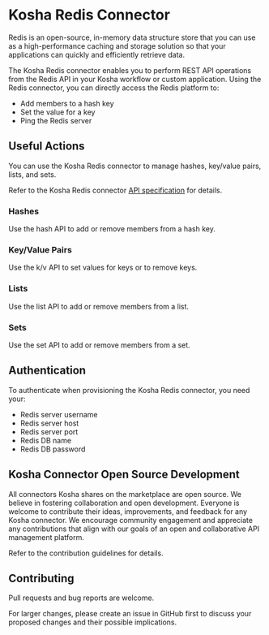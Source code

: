 # Kosha Redis Connector

Redis is an open-source, in-memory data structure store that you can use as a high-performance caching and storage solution so that your applications can quickly and efficiently retrieve data.

The Kosha Redis connector enables you to perform REST API operations from the Redis API in your Kosha workflow or custom application. Using the Redis connector, you can directly access the Redis platform to:

* Add members to a hash key
* Set the value for a key
* Ping the Redis server

## Useful Actions

You can use the Kosha Redis connector to manage hashes, key/value pairs, lists, and sets.

Refer to the Kosha Redis connector [API specification](openapi.json) for details.

### Hashes

Use the hash API to add or remove members from a hash key.

### Key/Value Pairs

Use the k/v API to set values for keys or to remove keys.

### Lists

Use the list API to add or remove members from a list.

### Sets

Use the set API to add or remove members from a set.

## Authentication

To authenticate when provisioning the Kosha Redis connector, you need your:

* Redis server username
* Redis server host
* Redis server port
* Redis DB name
* Redis DB password

## Kosha Connector Open Source Development

All connectors Kosha shares on the marketplace are open source. We believe in fostering collaboration and open development. Everyone is welcome to contribute their ideas, improvements, and feedback for any Kosha connector. We encourage community engagement and appreciate any contributions that align with our goals of an open and collaborative API management platform.

Refer to the contribution guidelines for details.


## Contributing

Pull requests and bug reports are welcome.

For larger changes, please create an issue in GitHub first to discuss your proposed changes and their possible implications.